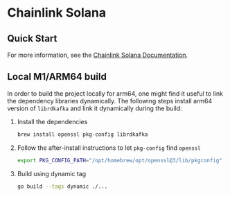 # Chainlink Solana

## Quick Start

For more information, see the [Chainlink Solana Documentation](./docs/).

## Local M1/ARM64 build

In order to build the project locally for arm64, one might find it useful to link the dependency libraries dynamically.
The following steps install arm64 version of `librdkafka` and link it dynamically during the build:

1. Install the dependencies
    ```sh 
    brew install openssl pkg-config librdkafka
    ```
2. Follow the after-install instructions to let `pkg-config` find `openssl`
    ```sh
    export PKG_CONFIG_PATH="/opt/homebrew/opt/openssl@3/lib/pkgconfig"
    ```
3. Build using dynamic tag
    ```sh
    go build --tags dynamic ./...
    ```
